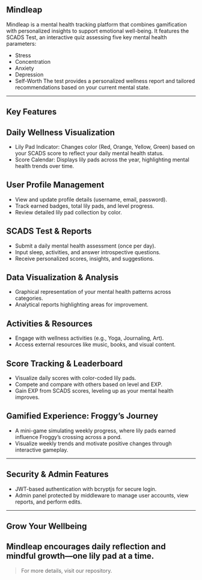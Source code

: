 ## Mindleap
Mindleap is a mental health tracking platform that combines gamification with personalized insights to support emotional well-being. It features the SCADS Test, an interactive quiz assessing five key mental health parameters:

- Stress
- Concentration
- Anxiety
- Depression
- Self-Worth
The test provides a personalized wellness report and tailored recommendations based on your current mental state.
---
## Key Features
## Daily Wellness Visualization

- Lily Pad Indicator: Changes color (Red, Orange, Yellow, Green) based on your SCADS score to reflect your daily mental health status.
- Score Calendar: Displays lily pads across the year, highlighting mental health trends over time.

## User Profile Management

- View and update profile details (username, email, password).
- Track earned badges, total lily pads, and level progress.
- Review detailed lily pad collection by color.

## SCADS Test & Reports

- Submit a daily mental health assessment (once per day).
- Input sleep, activities, and answer introspective questions.
- Receive personalized scores, insights, and suggestions.

## Data Visualization & Analysis

- Graphical representation of your mental health patterns across categories.
- Analytical reports highlighting areas for improvement.

## Activities & Resources

- Engage with wellness activities (e.g., Yoga, Journaling, Art).
- Access external resources like music, books, and visual content.

## Score Tracking & Leaderboard

- Visualize daily scores with color-coded lily pads.
- Compete and compare with others based on level and EXP.
- Gain EXP from SCADS scores, leveling up as your mental health improves.

## Gamified Experience: Froggy’s Journey

- A mini-game simulating weekly progress, where lily pads earned influence Froggy’s crossing across a pond.
- Visualize weekly trends and motivate positive changes through interactive gameplay.
---
## Security & Admin Features

- JWT-based authentication with bcryptjs for secure login.
- Admin panel protected by middleware to manage user accounts, view reports, and perform edits.
---
## Grow Your Wellbeing

Mindleap encourages daily reflection and mindful growth—one lily pad at a time.
---
>For more details, visit our repository.
